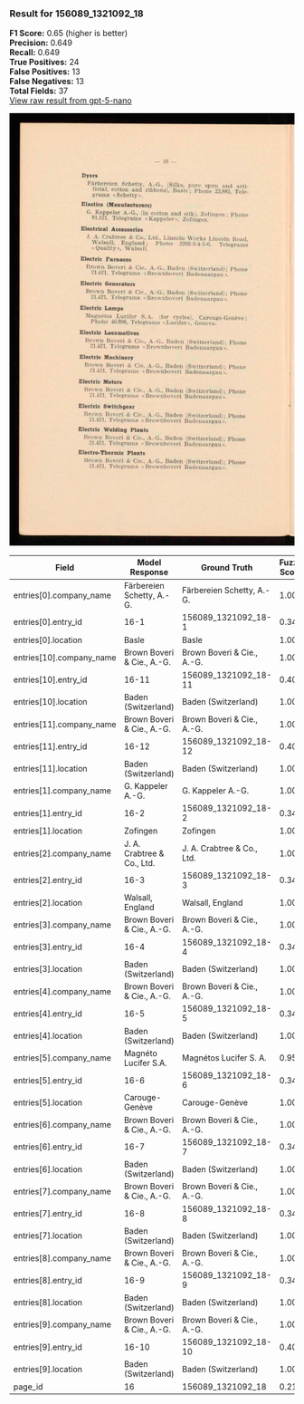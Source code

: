 ### Result for 156089_1321092_18
**F1 Score:** 0.65 (higher is better)<br>**Precision:** 0.649<br>**Recall:** 0.649<br>**True Positives:** 24<br>**False Positives:** 13<br>**False Negatives:** 13<br>**Total Fields:** 37<br>[View raw result from gpt-5-nano](https://github.com/RISE-UNIBAS/humanities_data_benchmark/blob/main/results/2025-10-28/T0351/request_T0351_156089_1321092_18.json)

<img src="https://github.com/RISE-UNIBAS/humanities_data_benchmark/blob/main/benchmarks/company_lists/images/156089_1321092_18.jpg?raw=true" alt="156089_1321092_18" width="600px">

| Field | Model Response | Ground Truth | Fuzzy Score | Match |
|-------|----------------|--------------|-------------|-------|
| entries[0].company_name | Färbereien Schetty, A.-G. | Färbereien Schetty, A.-G. | 1.000 | ✅ |
| entries[0].entry_id | 16-1 | 156089_1321092_18-1 | 0.348 | ❌ |
| entries[0].location | Basle | Basle | 1.000 | ✅ |
| entries[10].company_name | Brown Boveri & Cie., A.-G. | Brown Boveri & Cie., A.-G. | 1.000 | ✅ |
| entries[10].entry_id | 16-11 | 156089_1321092_18-11 | 0.400 | ❌ |
| entries[10].location | Baden (Switzerland) | Baden (Switzerland) | 1.000 | ✅ |
| entries[11].company_name | Brown Boveri & Cie., A.-G. | Brown Boveri & Cie., A.-G. | 1.000 | ✅ |
| entries[11].entry_id | 16-12 | 156089_1321092_18-12 | 0.400 | ❌ |
| entries[11].location | Baden (Switzerland) | Baden (Switzerland) | 1.000 | ✅ |
| entries[1].company_name | G. Kappeler A.-G. | G. Kappeler A.-G. | 1.000 | ✅ |
| entries[1].entry_id | 16-2 | 156089_1321092_18-2 | 0.348 | ❌ |
| entries[1].location | Zofingen | Zofingen | 1.000 | ✅ |
| entries[2].company_name | J. A. Crabtree & Co., Ltd. | J. A. Crabtree & Co., Ltd. | 1.000 | ✅ |
| entries[2].entry_id | 16-3 | 156089_1321092_18-3 | 0.348 | ❌ |
| entries[2].location | Walsall, England | Walsall, England | 1.000 | ✅ |
| entries[3].company_name | Brown Boveri & Cie., A.-G. | Brown Boveri & Cie., A.-G. | 1.000 | ✅ |
| entries[3].entry_id | 16-4 | 156089_1321092_18-4 | 0.348 | ❌ |
| entries[3].location | Baden (Switzerland) | Baden (Switzerland) | 1.000 | ✅ |
| entries[4].company_name | Brown Boveri & Cie., A.-G. | Brown Boveri & Cie., A.-G. | 1.000 | ✅ |
| entries[4].entry_id | 16-5 | 156089_1321092_18-5 | 0.348 | ❌ |
| entries[4].location | Baden (Switzerland) | Baden (Switzerland) | 1.000 | ✅ |
| entries[5].company_name | Magnéto Lucifer S.A. | Magnétos Lucifer S. A. | 0.952 | ✅ |
| entries[5].entry_id | 16-6 | 156089_1321092_18-6 | 0.348 | ❌ |
| entries[5].location | Carouge-Genève | Carouge-Genève | 1.000 | ✅ |
| entries[6].company_name | Brown Boveri & Cie., A.-G. | Brown Boveri & Cie., A.-G. | 1.000 | ✅ |
| entries[6].entry_id | 16-7 | 156089_1321092_18-7 | 0.348 | ❌ |
| entries[6].location | Baden (Switzerland) | Baden (Switzerland) | 1.000 | ✅ |
| entries[7].company_name | Brown Boveri & Cie., A.-G. | Brown Boveri & Cie., A.-G. | 1.000 | ✅ |
| entries[7].entry_id | 16-8 | 156089_1321092_18-8 | 0.348 | ❌ |
| entries[7].location | Baden (Switzerland) | Baden (Switzerland) | 1.000 | ✅ |
| entries[8].company_name | Brown Boveri & Cie., A.-G. | Brown Boveri & Cie., A.-G. | 1.000 | ✅ |
| entries[8].entry_id | 16-9 | 156089_1321092_18-9 | 0.348 | ❌ |
| entries[8].location | Baden (Switzerland) | Baden (Switzerland) | 1.000 | ✅ |
| entries[9].company_name | Brown Boveri & Cie., A.-G. | Brown Boveri & Cie., A.-G. | 1.000 | ✅ |
| entries[9].entry_id | 16-10 | 156089_1321092_18-10 | 0.400 | ❌ |
| entries[9].location | Baden (Switzerland) | Baden (Switzerland) | 1.000 | ✅ |
| page_id | 16 | 156089_1321092_18 | 0.211 | ❌ |
